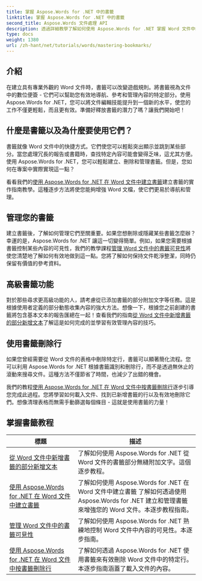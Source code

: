 ```yaml
---
title: 掌握 Aspose.Words for .NET 中的書籤
linktitle: 掌握 Aspose.Words for .NET 中的書籤
second_title: Aspose.Words 文件處理 API
description: 透過詳細教學了解如何使用 Aspose.Words for .NET 掌握 Word 文件中的書籤。提升您的文件管理技能。
type: docs
weight: 1380
url: /zh-hant/net/tutorials/words/mastering-bookmarks/
---
```

## 介紹

在建立具有專業外觀的 Word 文件時，書籤可以改變遊戲規則。將書籤視為文件中的數位便簽 - 它們可以幫助您有效地導航、參考和管理內容的特定部分。使用 Aspose.Words for .NET，您可以將文件編輯技能提升到一個新的水平，使您的工作不僅更輕鬆，而且更有效。準備好釋放書籤的潛力了嗎？讓我們開始吧！

## 什麼是書籤以及為什麼要使用它們？

書籤就像 Word 文件中的快捷方式。它們使您可以輕鬆突出顯示並跳到某些部分。當您處理冗長的報告或書籍時，查找特定內容可能會變得乏味，這尤其方便。使用 Aspose.Words for .NET，您可以輕鬆建立、刪除和管理書籤。但是，您如何在專案中實際實現這一點？

看看我們的[使用 Aspose.Words for .NET 在 Word 文件中建立書籤](./create-bookmark-in-word-document/)建立書籤的實作指南教學。這種逐步方法將使您能夠增強 Word 文檔，使它們更易於導航和管理。

## 管理您的書籤

建立書籤後，了解如何管理它們至關重要。如果您想刪除或隱藏某些書籤怎麼辦？幸運的是，Aspose.Words for .NET 讓這一切變得簡單。例如，如果您需要根據書籤控制某些內容的可見性，我們的教學課程[管理 Word 文件中的書籤可見性](./manage-bookmark-visibility-word-document/)將使您清楚地了解如何有效地做到這一點。您將了解如何保持文件乾淨整潔，同時仍保留有價值的參考資料。

## 高級書籤功能

對於那些尋求更高級功能的人，請考慮從已添加書籤的部分附加文字等任務。這是根據使用者定義的部分動態收集內容的強大方法。想像一下，根據您之前創建的書籤將包含基本文本的報告匯總在一起！查看我們的指南[從 Word 文件中新增書籤的部分新增文本](./append-text-from-bookmarked-sections/)了解這是如何完成的並學習有效管理內容的技巧。

## 使用書籤刪除行

如果您曾經需要從 Word 文件的表格中刪除特定行，書籤可以顯著簡化流程。您可以利用 Aspose.Words for .NET 根據書籤識別和刪除行，而不是透過無休止的滾動來搜尋文件。這種方法不僅節省了時間，也減少了出錯的機會。 

我們的教程[使用 Aspose.Words for .NET 在 Word 文件中按書籤刪除行](./delete-row-by-bookmark-word-documents/)逐步引導您完成此過程。您將學習如何載入文件、找到已新增書籤的行以及有效地刪除它們。想像清理表格而無需手動篩選每個條目 - 這就是使用書籤的力量！ 


 ## 掌握書籤教程
| 標題 | 描述 |
| --- | --- |
| [從 Word 文件中新增書籤的部分新增文本](./append-text-from-bookmarked-sections/) | 了解如何使用 Aspose.Words for .NET 從 Word 文件的書籤部分無縫附加文字。這個逐步教程。 |
| [使用 Aspose.Words for .NET 在 Word 文件中建立書籤](./create-bookmark-in-word-document/) | 了解如何使用 Aspose.Words for .NET 在 Word 文件中建立書籤 了解如何透過使用 Aspose.Words for .NET 建立和管理書籤來增強您的 Word 文件。本逐步教程指南。 |
| [管理 Word 文件中的書籤可見性](./manage-bookmark-visibility-word-document/) | 了解如何使用 Aspose.Words for .NET 熟練地控制 Word 文件中內容的可見性。本逐步指南。 |
| [使用 Aspose.Words for .NET 在 Word 文件中按書籤刪除行](./delete-row-by-bookmark-word-documents/) | 了解如何透過 Aspose.Words for .NET 使用書籤來有效刪除 Word 文件中的特定行。本逐步指南涵蓋了載入文件的內容。 |